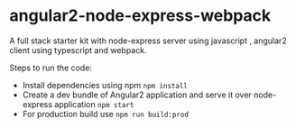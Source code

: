 # angular2-node-express-webpack
A full stack starter kit with node-express server using javascript , angular2 client using typescript and webpack.

Steps to run the code:

* Install dependencies using npm `npm install`
* Create a dev bundle of Angular2 application and serve it over node-express application `npm start`
* For production build use `npm run build:prod` 
